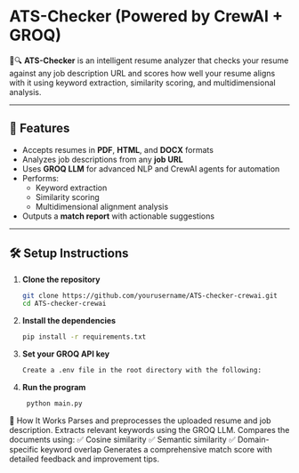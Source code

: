 # ATS-Checker (Powered by CrewAI + GROQ)

📄🔍 **ATS-Checker** is an intelligent resume analyzer that checks your resume against any job description URL and scores how well your resume aligns with it using keyword extraction, similarity scoring, and multidimensional analysis.

---

## 🚀 Features

- Accepts resumes in **PDF**, **HTML**, and **DOCX** formats  
- Analyzes job descriptions from any **job URL**
- Uses **GROQ LLM** for advanced NLP and CrewAI agents for automation
- Performs:
  - Keyword extraction
  - Similarity scoring
  - Multidimensional alignment analysis
- Outputs a **match report** with actionable suggestions

---

## 🛠️ Setup Instructions

1. **Clone the repository**
   ```bash
   git clone https://github.com/yourusername/ATS-checker-crewai.git
   cd ATS-checker-crewai
2. **Install the dependencies**
   ```bash
   pip install -r requirements.txt
3. **Set your GROQ API key**
   ```bash
   Create a .env file in the root directory with the following:
4. **Run the program**
   ```bash
    python main.py
🧠 How It Works
Parses and preprocesses the uploaded resume and job description.
Extracts relevant keywords using the GROQ LLM.
Compares the documents using:
✅ Cosine similarity
✅ Semantic similarity
✅ Domain-specific keyword overlap
Generates a comprehensive match score with detailed feedback and improvement tips.
